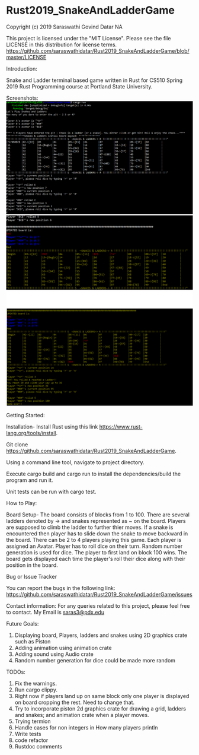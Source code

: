# Rust2019_SnakeAndLadderGame
Copyright (c) 2019 Saraswathi Govind Datar NA

This project is licensed under the "MIT License". Please see the file LICENSE in this distribution for license terms.
https://github.com/saraswathidatar/Rust2019_SnakeAndLadderGame/blob/master/LICENSE

Introduction:

Snake and Ladder terminal based game written in Rust for CS510 Spring 2019 Rust Programming course at Portland State University.

Screenshots:
![Screenshot1.png](https://github.com/saraswathidatar/Rust2019_SnakeAndLadderGame/blob/master/static/Screenshot1.png)
![Screenshot2.png](https://github.com/saraswathidatar/Rust2019_SnakeAndLadderGame/blob/master/static/Screenshot2.png)
![Screenshot3.png](https://github.com/saraswathidatar/Rust2019_SnakeAndLadderGame/blob/master/static/Screenshot3.png)

Getting Started:

Installation-
Install Rust using this link https://www.rust-lang.org/tools/install.

Git clone https://github.com/saraswathidatar/Rust2019_SnakeAndLadderGame.

Using a command line tool, navigate to project directory.

Execute cargo build and cargo run to install the dependencies/build the program and run it.

Unit tests can be run with cargo test.

How to Play:

Board Setup-
The board consists of blocks from 1 to 100. There are several ladders denoted by -> and snakes represented as ~ on the board. Players are supposed to climb the ladder to further thier moves. If a snake is encountered then player has to slide down the snake to move backward in the board. There can be 2 to 4 players playing this game. Each player is assigned an Avatar. Player has to roll dice on their turn. Random number generation is used for dice. The player to first land on block 100 wins. The board gets displayed each time the player's roll their dice along with their position in the board. 

Bug or Issue Tracker

You can report the bugs in the following link: https://github.com/saraswathidatar/Rust2019_SnakeAndLadderGame/issues

Contact information:
For any queries related to this project, please feel free to contact. My Email is saras3@pdx.edu

Future Goals:
1. Displaying board, Players, ladders and snakes using 2D graphics crate such as Piston
2. Adding animation using animation crate
3. Adding sound using Audio crate
4. Random number generation for dice could be made more random

TODOs:
1. Fix the warnings.
2. Run cargo clippy.
3. Right now if players land up on same block only one player is displayed on board cropping the rest. Need to change that.
4. Try to incorporate piston 2d graphics crate for drawing a grid, ladders and snakes; and animation crate when a player moves.
5. Trying termion
6. Handle cases for non integers in How many players println
7. Write tests
8. code refactor
9. Rustdoc comments
